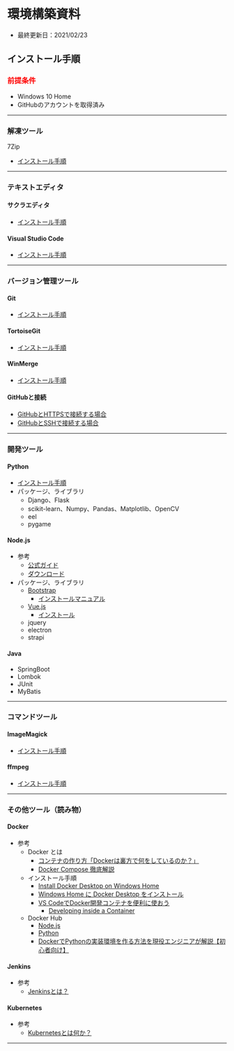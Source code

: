 # 環境構築資料
- 最終更新日：2021/02/23

## インストール手順
### <font color="red">前提条件</font>
- Windows 10 Home
- GitHubのアカウントを取得済み

***

### 解凍ツール
7Zip
- [インストール手順](./unzip/7Zip/)

***

### テキストエディタ
#### サクラエディタ
- [インストール手順](./TextEditer/sakura/)

#### Visual Studio Code
- [インストール手順](./TextEditer/vscode/)

***

### バージョン管理ツール
#### Git
- [インストール手順](./VersionControlTool/Git/)

#### TortoiseGit
- [インストール手順](./VersionControlTool/TortoiseGit/)

#### WinMerge
- [インストール手順](./VersionControlTool/WinMerge/)

#### GitHubと接続
- [GitHubとHTTPSで接続する場合](./VersionControlTool/GitHub_HTTPS/)
- [GitHubとSSHで接続する場合](./VersionControlTool/GitHub_SSH/)

***

### 開発ツール
#### Python
- [インストール手順](./DevelopTool/Python/)
- パッケージ、ライブラリ
  - Django、Flask
  - scikit-learn、Numpy、Pandas、Matplotlib、OpenCV
  - eel
  - pygame

#### Node.js
- 参考
  - [公式ガイド](https://nodejs.org/ja/docs/guides/)
  - [ダウンロード](https://nodejs.org/ja/download/)
- パッケージ、ライブラリ
  - [Bootstrap](https://getbootstrap.jp/)
    - [インストールマニュアル](https://getbootstrap.jp/docs/5.0/getting-started/download/)
  - [Vue.js](https://v3.ja.vuejs.org/)
    - [インストール](https://v3.ja.vuejs.org/guide/installation.html)
  - jquery
  - electron
  - strapi

#### Java
- SpringBoot
- Lombok
- JUnit
- MyBatis

***

### コマンドツール
#### ImageMagick
- [インストール手順](./OtherTool/ImageMagick/)

#### ffmpeg
- [インストール手順](./OtherTool/ffmpeg/)

***

### その他ツール（読み物）
#### Docker
- 参考
  - Docker とは
    - [コンテナの作り方「Dockerは裏方で何をしているのか？」](https://www.slideshare.net/zembutsu/what-isdockerdoing)
    - [Docker Compose 徹底解説](https://www.slideshare.net/zembutsu/docker-compose-guidebook)
  - インストール手順
    - [Install Docker Desktop on Windows Home](https://docs.docker.com/docker-for-windows/install-windows-home/)
    - [Windows Home に Docker Desktop をインストール](https://docs.docker.jp/docker-for-windows/install-windows-home.html)
    - [VS CodeでDocker開発コンテナを便利に使おう](https://qiita.com/Yuki_Oshima/items/d3b52c553387685460b0)
      - [Developing inside a Container](https://code.visualstudio.com/docs/remote/containers)
  - Docker Hub
    - [Node.js](https://hub.docker.com/_/node)
    - [Python](https://hub.docker.com/_/python)
    - [DockerでPythonの実装環境を作る方法を現役エンジニアが解説【初心者向け】](https://techacademy.jp/magazine/47408)

#### Jenkins
- 参考
  - [Jenkinsとは？](https://cloudbees.techmatrix.jp/jenkins/)

#### Kubernetes
- 参考
  - [Kubernetesとは何か？](https://kubernetes.io/ja/docs/concepts/overview/what-is-kubernetes/)

***
